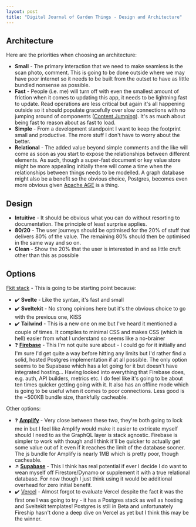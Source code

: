 ```yaml
---
layout: post
title: "Digital Journal of Garden Things - Design and Architecture"
---
```


## Architecture
Here are the priorities when choosing an architecture:
- **Small** - The primary interaction that we need to make seamless is the scan photo, comment. This is going to be done outside where we may have poor internet so it needs to be built from the outset to have as little bundled nonsense as possible.
- **Fast** - People (i.e. me) will turn off with even the smallest amount of friction when it comes to updating this app, it needs to be lightning fast to update. Read operations are less critical but again it's all happening outside so it should populate gracefully over slow connections with no jumping around of components ([Content Jumping](https://css-tricks.com/content-jumping-avoid/)). It's as much about being fast to reason about as fast to load.
- **Simple** - From a development standpoint I want to keep the footprint small and productive. The more stuff I don't have to worry about the better.
- **Relational** - The added value beyond simple comments and the like will come as soon as you start to expose the relationships between different elements. As such, though a super-fast document or key value store might be more appealing initially there will come a time when the relationships between things needs to be modelled. A graph database might also be a benefit so the obvious choice, Postgres, becomes even more obvious given [Apache AGE](https://age.apache.org/) is a thing.


## Design
- **Intuitive** - It should be obvious what you can do without resorting to documentation. The principle of least surprise applies.
- **80/20** - The user journeys should be optimised for the 20% of stuff that delivers 80% of the value. The remaining 80% should then be optimised in the same way and so on.
- **Clean** - Show the 20% that the user is interested in and as little cruft other than this as possible

## Options
  [Fkit stack](https://www.youtube.com/watch?v=rFP7rUYtOOg&ab_channel=Fireship) - This is going to be starting point because:
  
  - ✔️ **Svelte** - Like the syntax, it's fast and small
  - ✔️ **Sveltekit** - No strong opinions here but it's the obvious choice to go with the previous one, KISS
  - ✔️ **Tailwind** - This is a new one on me but I've heard it mentioned a couple of times. It compiles to minimal CSS and makes CSS (which is hell) easier from what I understand so seems like a no-brainer
  - ❓ [**Firebase**](https://www.youtube.com/watch?v=vAoB4VbhRzM&ab_channel=Fireship) - This I'm not quite sure about - I could go for it initially and I'm sure I'd get quite a way before hitting any limits but I'd rather find a solid, hosted Postgres implementation if at all possible. The only option seems to be Supabase which has a lot going for it but doesn't have integrated hosting... Having looked into everything that Firebase does, e.g. auth, API builders, metrics etc. I do feel like it's going to be about ten times quicker getting going with it. It also has an offline mode which is going to be useful when it comes to poor connections. Less good is the ~500KB bundle size, thankfully cacheable.
  
  

  Other options:

  - ❓ [**Amplify**](https://www.youtube.com/watch?v=ucmbO2lWC2A&ab_channel=Fireship) - Very close between these two, they're both going to lock me in but I feel like Amplify would make it easier to extricate myself should I need to as the GraphQL layer is stack agnostic. Firebase is simpler to work with though and I think it'll be quicker to actually get some value out of it even if it reaches the limit of the database sooner. The js bundle for Amplify is nearly 1MB which is pretty poor, though cacheable.
  - ↗️ [**Supabase**](https://www.youtube.com/watch?v=WiwfiVdfRIc&ab_channel=Fireship) - This I think has real potential if ever I decide I do want to wean myself off Firestore/Dynamo or supplement it with a true relational database. For now though I just think using it would be additional overhead for zero initial benefit.
  - ✔️ [Vercel](https://vercel.com/storage/postgres) - Almost forgot to evaluate Vercel despite the fact it was the first one I was going to try - it has a Postgres stack as well as hosting and Sveltekit templates! Postgres is still in Beta and unfortunately Fireship hasn't done a deep dive on Vercel as yet but I think this may be the winner.
